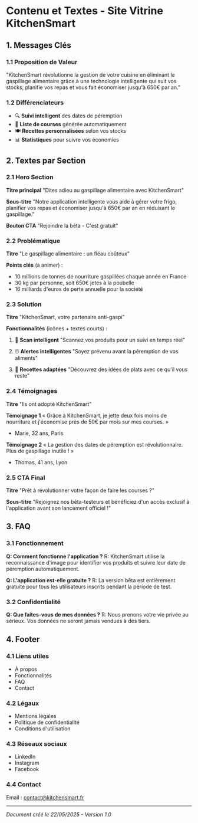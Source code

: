 # Contenu et Textes - Site Vitrine KitchenSmart

## 1. Messages Clés

### 1.1 Proposition de Valeur
"KitchenSmart révolutionne la gestion de votre cuisine en éliminant le gaspillage alimentaire grâce à une technologie intelligente qui suit vos stocks, planifie vos repas et vous fait économiser jusqu'à 650€ par an."

### 1.2 Différenciateurs
- 🔍 **Suivi intelligent** des dates de péremption
- 🛒 **Liste de courses** générée automatiquement
- 🍽 **Recettes personnalisées** selon vos stocks
- 📊 **Statistiques** pour suivre vos économies

## 2. Textes par Section

### 2.1 Hero Section
**Titre principal**
"Dites adieu au gaspillage alimentaire avec KitchenSmart"

**Sous-titre**
"Notre application intelligente vous aide à gérer votre frigo, planifier vos repas et économiser jusqu'à 650€ par an en réduisant le gaspillage."

**Bouton CTA**
"Rejoindre la bêta - C'est gratuit"

### 2.2 Problématique
**Titre**
"Le gaspillage alimentaire : un fléau coûteux"

**Points clés** (à animer) :
- 10 millions de tonnes de nourriture gaspillées chaque année en France
- 30 kg par personne, soit 650€ jetés à la poubelle
- 16 milliards d'euros de perte annuelle pour la société

### 2.3 Solution
**Titre**
"KitchenSmart, votre partenaire anti-gaspi"

**Fonctionnalités** (icônes + textes courts) :
1. 📱 **Scan intelligent**
   "Scannez vos produits pour un suivi en temps réel"

2. ⏰ **Alertes intelligentes**
   "Soyez prévenu avant la péremption de vos aliments"

3. 🍳 **Recettes adaptées**
   "Découvrez des idées de plats avec ce qu'il vous reste"

### 2.4 Témoignages
**Titre**
"Ils ont adopté KitchenSmart"

**Témoignage 1**
« Grâce à KitchenSmart, je jette deux fois moins de nourriture et j'économise près de 50€ par mois sur mes courses. »
- Marie, 32 ans, Paris

**Témoignage 2**
« La gestion des dates de péremption est révolutionnaire. Plus de gaspillage inutile ! »
- Thomas, 41 ans, Lyon

### 2.5 CTA Final
**Titre**
"Prêt à révolutionner votre façon de faire les courses ?"

**Sous-titre**
"Rejoignez nos bêta-testeurs et bénéficiez d'un accès exclusif à l'application avant son lancement officiel !"

## 3. FAQ

### 3.1 Fonctionnement
**Q: Comment fonctionne l'application ?**
R: KitchenSmart utilise la reconnaissance d'image pour identifier vos produits et suivre leur date de péremption automatiquement.

**Q: L'application est-elle gratuite ?**
R: La version bêta est entièrement gratuite pour tous les utilisateurs inscrits pendant la période de test.

### 3.2 Confidentialité
**Q: Que faites-vous de mes données ?**
R: Nous prenons votre vie privée au sérieux. Vos données ne seront jamais vendues à des tiers.

## 4. Footer
### 4.1 Liens utiles
- À propos
- Fonctionnalités
- FAQ
- Contact

### 4.2 Légaux
- Mentions légales
- Politique de confidentialité
- Conditions d'utilisation

### 4.3 Réseaux sociaux
- LinkedIn
- Instagram
- Facebook

### 4.4 Contact
Email : contact@kitchensmart.fr

---
*Document créé le 22/05/2025 - Version 1.0*
